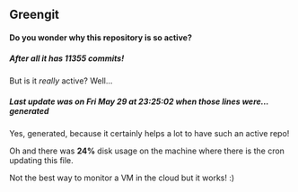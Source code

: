 ## Greengit

#### Do you wonder why this repository is so active?

##### After all it has 11355 commits!

But is it *really* active? Well...

##### Last update was on Fri May 29 at 23:25:02 when those lines were... generated

Yes, generated, because it certainly helps a lot to have such an active repo!

Oh and there was **24%** disk usage on the machine
where there is the cron updating this file.

Not the best way to monitor a VM in the cloud but it works! :)
